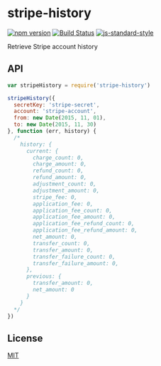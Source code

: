 stripe-history
==============

[![npm version](https://badge.fury.io/js/stripe-history.svg)](https://badge.fury.io/js/stripe-history) [![Build Status](https://travis-ci.org/Zertz/stripe-history.svg?branch=master)](https://travis-ci.org/Zertz/stripe-history) [![js-standard-style](https://img.shields.io/badge/code%20style-standard-brightgreen.svg)](http://standardjs.com/)

Retrieve Stripe account history

API
---

```javascript
var stripeHistory = require('stripe-history')

stripeHistory({
  secretKey: 'stripe-secret',
  account: 'stripe-account',
  from: new Date(2015, 11, 01),
  to: new Date(2015, 11, 30)
}, function (err, history) {
  /*
    history: {
      current: {
        charge_count: 0,
        charge_amount: 0,
        refund_count: 0,
        refund_amount: 0,
        adjustment_count: 0,
        adjustment_amount: 0,
        stripe_fee: 0,
        application_fee: 0,
        application_fee_count: 0,
        application_fee_amount: 0,
        application_fee_refund_count: 0,
        application_fee_refund_amount: 0,
        net_amount: 0,
        transfer_count: 0,
        transfer_amount: 0,
        transfer_failure_count: 0,
        transfer_failure_amount: 0,
      },
      previous: {
        transfer_amount: 0,
        net_amount: 0
      }
    }
  */
})
```

License
-------

[MIT](https://github.com/Zertz/stripe-history/blob/master/LICENSE)
